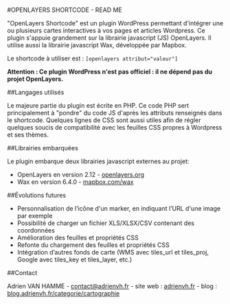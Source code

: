 #OPENLAYERS SHORTCODE - READ ME

"OpenLayers Shortcode" est un plugin WordPress permettant d'intégrer une ou plusieurs cartes interactives à vos pages et articles Wordpress. Ce plugin s'appuie grandement sur la librairie javascript (JS) OpenLayers. Il utilise aussi la librairie javascript Wax, développée par Mapbox.

Le shortcode à utiliser est : `[openlayers attribut="valeur"]`

**Attention : Ce plugin WordPress n'est pas officiel : il ne dépend pas du projet OpenLayers.**

##Langages utilisés

Le majeure partie du plugin est écrite en PHP. Ce code PHP sert principalement à "pondre" du code JS d'après les attributs renseignés dans le shortcode. Quelques lignes de CSS sont aussi utiles afin de régler quelques soucis de compatibilité avec les feuilles CSS propres à Wordpress et ses thèmes.

##Librairies embarquées

Le plugin embarque deux librairies javascript externes au projet:

- OpenLayers en version 2.12 - [openlayers.org](http://openlayers.org/)
- Wax en version 6.4.0 - [mapbox.com/wax](http://mapbox.com/wax/)

##Évolutions futures

- Personnalisation de l’icône d'un marker, en indiquant l’URL d'une image par exemple
- Possibilité de charger un fichier XLS/XLSX/CSV contenant des coordonnées
- Amélioration des feuilles et propriétés CSS
- Refonte du chargement des feuilles et propriétés CSS
- Intégration d’autres fonds de carte (WMS avec tiles_url et tiles_proj, Google avec tiles_key et tiles_layer, etc.)

##Contact

Adrien VAN HAMME - contact@adrienvh.fr - site web : [adrienvh.fr](http://adrienvh.fr/) - blog : [blog.adrienvh.fr/categorie/cartographie](http://blog.adrienvh.fr/categorie/cartographie)